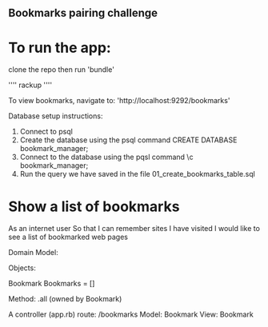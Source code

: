 ## Bookmarks pairing challenge

# To run the app:

clone the repo then run 'bundle'

''''
rackup
''''

To view bookmarks, navigate to:
'http://localhost:9292/bookmarks'


Database setup instructions:

1. Connect to psql
2. Create the database using the psql command CREATE DATABASE bookmark_manager;
3. Connect to the database using the pqsl command \c bookmark_manager;
4. Run the query we have saved in the file 01_create_bookmarks_table.sql

# Show a list of bookmarks

As an internet user
So that I can remember sites I have visited
I would like to see a list of bookmarked web pages

Domain Model:

Objects:

Bookmark
Bookmarks = []

Method: .all (owned by Bookmark)

A controller (app.rb)
route: /bookmarks
Model: Bookmark
View: Bookmark
